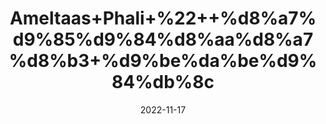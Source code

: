 ---
title: 'Ameltaas+Phali+%22++%d8%a7%d9%85%d9%84%d8%aa%d8%a7%d8%b3+%d9%be%da%be%d9%84%db%8c'
date: '2022-11-17' 
metatag: '' 
inventory: '0' 
draft: false 
# meta description 
shortDescripton: 'Cassia+Fistula+%22+Amaltas+fruits+are+used+in+the+treatment+of+diabetes.+It+decreases+inflammation+and+heat+of+the+body+useful+in+chest+complaints%2c+throat+troubles%2c+liver+complaints+and+diseases+of+eye+and+gripping.'
description: 'Herbs+%d8%ac%da%91%db%8c+%d8%a8%d9%88%d9%b9%db%8c'
longdescription: ''
tags: ''
brand: ''
subCategory: ''
sellCount: '0'
featured: True
# product Price
price: '150.0'
# Product Short Description
shortDescription: 'Cassia+Fistula+%22+Amaltas+fruits+are+used+in+the+treatment+of+diabetes.+It+decreases+inflammation+and+heat+of+the+body+useful+in+chest+complaints%2c+throat+troubles%2c+liver+complaints+and+diseases+of+eye+and+gripping.'
productID: '9707F396-3026-ED11-9968-005056B3A416'
type: 'products'
category: 'Herbs+%d8%ac%da%91%db%8c+%d8%a8%d9%88%d9%b9%db%8c' 
thumnailproduct: 'https://eraconnect.blob.core.windows.net/product-images/aminsaddiquidawakhana/9707F396-3026-ED11-9968-005056B3A416.webp' 
images:
  - image: 'https://eraconnect.blob.core.windows.net/product-images/aminsaddiquidawakhana/9707F396-3026-ED11-9968-005056B3A416.webp'  
Variants:
---